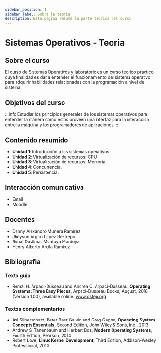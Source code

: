 ```yaml
---
sidebar_position: 1
sidebar_label: Sobre la teoria
description: Esta pagina resume la parte teorica del curso
---
```


# Sistemas Operativos - Teoria


## Sobre el curso

El curso de Sistemas Operativos y laboratorio es un curso teorico practico cuya finalidad es dar a entender el funcionamiento del sistema operativo para adquirir habilidades relacionadas con la programación a nivel de sistema.

## Objetivos del curso

:::info
Estudiar los principios generales de los sistemas operativos para entender la manera como estos proveen una interfaz para la interacción entre la máquina y los programadores de aplicaciones.
:::

## Contenido resumido

* **Unidad 1**: Introducción a los sistemas operativos.
* **Unidad 2**: Virtualización de recursos: CPU.
* **Unidad 3**: Virtualización de recursos: Memoria.
* **Unidad 4**: Concurrencia.
* **Unidad 5**: Persistencia.

## Interacción comunicativa

* Email
* Moodle

## Docentes

* Danny Alexandro Múnera Ramírez
* Jheyson Argiro Lopez Restrepo
* Ronal Davilmar Montoya Montoya
* Henry Alberto Arcila Ramírez

## Bibliografia

### Texto guia

* Remzi H. Arpaci-Dusseau and Andrea C. Arpaci-Dusseau, **Operating Systems: Three Easy Pieces**, Arpaci-Dusseau Books, August, 2018 (Version 1.00), available online: www.ostep.org 

### Textos complementarios

* Avi Silberschatz, Peter Baer Galvin and Greg Gagne, **Operating System Concepts Essentials**, Second Edition, John Wiley & Sons, Inc., 2013 
* Andrew S. Tanenbaum and Herbert Bos, **Modern Operating Systems**, Fourth Edition, Pearson, 2014
* Robert Love, **Linux Kernel Development**, Third Edition, Addison-Wesley Professional, 2010
